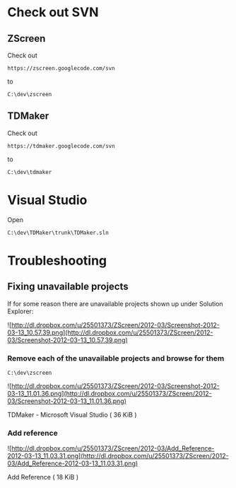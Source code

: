 # Check out SVN #
## ZScreen ##
Check out
```
https://zscreen.googlecode.com/svn
```
to
```
C:\dev\zscreen
```

## TDMaker ##
Check out
```
https://tdmaker.googlecode.com/svn
```
to
```
C:\dev\tdmaker
```

# Visual Studio #
Open
```
C:\dev\TDMaker\trunk\TDMaker.sln
```

# Troubleshooting #
## Fixing unavailable projects ##
If for some reason there are unavailable projects shown up under Solution Explorer:

![http://dl.dropbox.com/u/25501373/ZScreen/2012-03/Screenshot-2012-03-13_10.57.39.png](http://dl.dropbox.com/u/25501373/ZScreen/2012-03/Screenshot-2012-03-13_10.57.39.png)

### Remove each of the unavailable projects and browse for them ###
```
C:\dev\zscreen
```

![http://dl.dropbox.com/u/25501373/ZScreen/2012-03/Screenshot-2012-03-13_11.01.36.png](http://dl.dropbox.com/u/25501373/ZScreen/2012-03/Screenshot-2012-03-13_11.01.36.png)

TDMaker - Microsoft Visual Studio ( 36 KiB )


### Add reference ###

![http://dl.dropbox.com/u/25501373/ZScreen/2012-03/Add_Reference-2012-03-13_11.03.31.png](http://dl.dropbox.com/u/25501373/ZScreen/2012-03/Add_Reference-2012-03-13_11.03.31.png)

Add Reference ( 18 KiB )